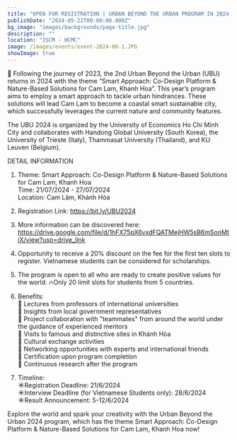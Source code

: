 ```yaml
---
title: "OPEN FOR REGISTRATION | URBAN BEYOND THE URBAN PROGRAM IN 2024: CAM LAM - KHANH HOA"
publishDate: "2024-05-22T00:00:00.000Z"
bg_image: "images/backgrounds/page-title.jpg"
description: "" 
location: "ISCM - HCMC"
image: /images/events/event-2024-06-1.JPG
showImage: true
---
```


🌳 Following the journey of 2023, the 2nd Urban Beyond the Urban (UBU)  returns in 2024 with the theme “Smart Approach: Co-Design Platform & Nature-Based Solutions for Cam Lam, Khanh Hoa”. This year’s program aims to employ a smart approach to tackle urban hindrances. These solutions will lead Cam Lam to become a coastal smart sustainable city, which successfully leverages the current nature and community features.

The UBU 2024 is organized by the University of Economics Ho Chi Minh City and collaborates with Handong Global University (South Korea), the University of Trieste (Italy), Thammasat University (Thailand), and KU Leuven (Belgium).

DETAIL INFORMATION
1. Theme:  Smart Approach: Co-Design Platform & Nature-Based Solutions for Cam Lam, Khanh Hoa<br>
Time: 21/07/2024 - 27/07/2024<br>
Location: Cam Lâm, Khánh Hòa

2. Registration Link: https://bit.ly/UBU2024<br>

3. More information can be discovered here: 
https://drive.google.com/file/d/1hFX75pX6vxdFQATMejHW5sB6mSonMtjX/view?usp=drive_link 

4. Opportunity to receive a 20% discount on the fee for the first ten slots to register. Vietnamese students can be considered for scholarships.

5. The program is open to all who are ready to create positive values for the world. 🔥Only 20 limit slots for students from 5 countries.

6. Benefits: <br>
🌊 Lectures from professors of international universities<br>
🌊 Insights from local government representatives<br>
🌊 Project collaboration with "teammates" from around the world under the guidance of experienced mentors<br>
🌊 Visits to famous and distinctive sites in Khánh Hòa<br>
🌊 Cultural exchange activities<br>
🌊 Networking opportunities with experts and international friends<br>
🌊 Certification upon program completion<br>
🌊 Continuous research after the program<br>

7. Timeline:<br>
☀️Registration Deadline: 21/6/2024 <br>
☀️Interview Deadline (for Vietnamese Students only):  28/6/2024<br>
☀️Result Announcement: 5-12/6/2024<br>

Explore the world and spark your creativity with the Urban Beyond the Urban 2024 program, which has the theme Smart Approach: Co-Design Platform & Nature-Based Solutions for Cam Lam, Khanh Hoa now!



